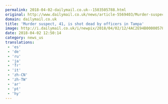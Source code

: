 ```yaml
---
permalink: 2018-04-02-dailymail.co.uk--1503505788.html
original: http://www.dailymail.co.uk/news/article-5569403/Murder-suspect-41-shot-dead-officers.html?ITO=1490&ns_mchannel=rss&ns_campaign=1490
domain: dailymail.co.uk
title: 'Murder suspect, 41, is shot dead by officers in Tampa'
image: http://i.dailymail.co.uk/i/newpix/2018/04/02/12/4AC2E94B00000578-0-image-a-35_1522669805286.jpg
date: 2018-04-02 12:50:14
category: news_us
translations: 
 - 'es'
 - 'de'
 - 'ru'
 - 'ja'
 - 'fr'
 - 'it'
 - 'zh-CN'
 - 'zh-TW'
 - 'ar'
 - 'pt'
 - 'hy'
---
```


